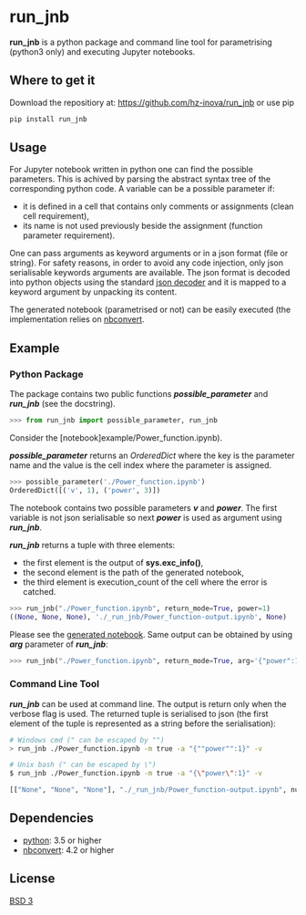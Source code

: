 # run_jnb

**run_jnb** is a python package and command line tool for parametrising (python3 only) and executing Jupyter notebooks.

## Where to get it

Download the repositiory at: https://github.com/hz-inova/run_jnb or use pip
```bash
pip install run_jnb
```

## Usage

For Jupyter notebook written in python one can find the possible parameters. This is achived by parsing the abstract syntax tree of the corresponding python code. A variable can be a possible parameter if:
- it is defined in a cell that contains only comments or assignments (clean cell requirement),
- its name is not used previously beside the assignment (function parameter requirement).

One can pass arguments as keyword arguments or in a json format (file or string). For safety reasons, in order to avoid any code injection, only json serialisable keywords arguments are available. The json format is decoded into python objects using the standard [json decoder](https://docs.python.org/3.6/library/json.html#json.JSONDecoder) and it is mapped to a keyword argument by unpacking its content.

The generated notebook (parametrised or not) can be easily executed (the implementation relies on [nbconvert](http://nbconvert.readthedocs.io/en/latest/execute_api.html).

## Example
### Python Package

The package contains two public functions ***possible_parameter*** and ***run_jnb*** (see the docstring).

```python
>>> from run_jnb import possible_parameter, run_jnb
```
Consider the [notebook]example/Power_function.ipynb).

***possible_parameter*** returns an *OrderedDict* where the key is the parameter name and the value is the cell index where the parameter is assigned.

```python
>>> possible_parameter('./Power_function.ipynb')
OrderedDict([('v', 1), ('power', 3)])
```
The notebook contains two possible parameters ***v*** and ***power***. The first variable is not json serialisable so next ***power*** is used as argument using ***run_jnb***.

***run_jnb*** returns a tuple with three elements:
- the first element is the output of **sys.exc_info()**, 
- the second element is the path of the generated notebook,
- the third element is execution_count of the cell where the error is catched.

```python
>>> run_jnb("./Power_function.ipynb", return_mode=True, power=1)
((None, None, None), './_run_jnb/Power_function-output.ipynb', None)
```
Please see the [generated notebook](example/_run_jnb/Power_function-output.ipynb). Same output can be obtained by using ***arg*** parameter of ***run_jnb***:
```python
>>> run_jnb("./Power_function.ipynb", return_mode=True, arg='{"power":1}')
```

### Command Line Tool
***run_jnb*** can be used at command line. The output is return only when the verbose flag is used. The returned tuple is serialised to json (the first element of the tuple is represented as a string before the serialisation):
```sh
# Windows cmd (" can be escaped by "") 
> run_jnb ./Power_function.ipynb -m true -a "{""power"":1}" -v

# Unix bash (" can be escaped by \")
$ run_jnb ./Power_function.ipynb -m true -a "{\"power\":1}" -v

[["None", "None", "None"], "./_run_jnb/Power_function-output.ipynb", null]
```

## Dependencies
- [python](https://www.python.org): 3.5 or higher
- [nbconvert](http://nbconvert.readthedocs.io): 4.2 or higher

## License
[BSD 3](LICENSE)
